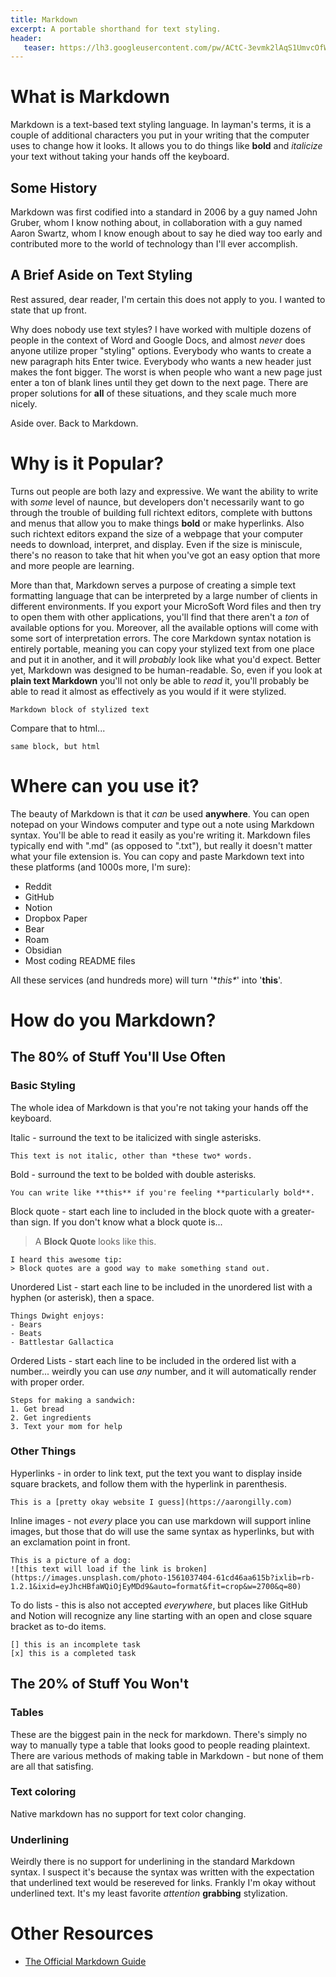 ```yaml
---
title: Markdown
excerpt: A portable shorthand for text styling.
header:
   teaser: https://lh3.googleusercontent.com/pw/ACtC-3evmk2lAqS1UmvcOfWgjCdlJrkVPCL0sh4JVY4x4nf6-8kBqgKy2LEQF-98RgZflgYrf5KR5ap5i7MJE0b1IoCWgjfiLOj_7arm-cv79EN-PW6PcBAKopwnUV1w2sdDhF-4Nqkz9_AI2nB7bg2-eRk03g=w250
---
```


# What is Markdown

Markdown is a text-based text styling language. In layman's terms, it is a couple of additional characters you put in your writing that the computer uses to change how it looks. It allows you to do things like **bold** and *italicize* your text without taking your hands off the keyboard. 

## Some History

Markdown was first codified into a standard in 2006 by a guy named John Gruber, whom I know nothing about, in collaboration with a guy named Aaron Swartz, whom I know enough about to say he died way too early and contributed more to the world of technology than I'll ever accomplish.

## A Brief Aside on Text Styling

Rest assured, dear reader, I'm certain this does not apply to you. I wanted to state that up front.

Why does nobody use text styles? I have worked with multiple dozens of people in the context of Word and Google Docs, and almost *never* does anyone utilize proper "styling" options. Everybody who wants to create a new paragraph hits Enter twice. Everybody who wants a new header just makes the font bigger. The worst is when people who want a new page just enter a ton of blank lines until they get down to the next page. There are proper solutions for **all** of these situations, and they scale much more nicely.

Aside over. Back to Markdown.

# Why is it Popular?

Turns out people are both lazy and expressive. We want the ability to write with *some* level of naunce, but developers don't necessarily want to go through the trouble of building full richtext editors, complete with buttons and menus that allow you to make things **bold** or make hyperlinks. Also such richtext editors expand the size of a webpage that your computer needs to download, interpret, and display. Even if the size is miniscule, there's no reason to take that hit when you've got an easy option that more and more people are learning.

More than that, Markdown serves a purpose of creating a simple text formatting language that can be interpreted by a large number of clients in different environments. If you export your MicroSoft Word files and then try to open them with other applications, you'll find that there aren't a *ton* of available options for you. Moreover, all the available options will come with some sort of interpretation errors.  The core Markdown syntax notation is entirely portable, meaning you can copy your stylized text from one place and put it in another, and it will *probably* look like what you'd expect. Better yet, Markdown was designed to be human-readable. So, even if you look at **plain text Markdown** you'll not only be able to *read* it, you'll probably be able to read it almost as effectively as you would if it were stylized.

```
Markdown block of stylized text
```

Compare that to html...
```
same block, but html
```

# Where can you use it?

The beauty of Markdown is that it *can* be used **anywhere**. You can open notepad on your Windows computer and type out a note using Markdown syntax. You'll be able to read it easily as you're writing it. Markdown files typically end with ".md" (as opposed to ".txt"), but really it doesn't matter what your file extension is. You can copy and paste Markdown text into these platforms (and 1000s more, I'm sure):

- Reddit
- GitHub
- Notion
- Dropbox Paper
- Bear
- Roam
- Obsidian
- Most coding README files

All these services (and hundreds more) will turn '\**this\**' into '**this**'.

# How do you Markdown?

## The 80% of Stuff You'll Use Often

### Basic Styling

The whole idea of Markdown is that you're not taking your hands off the keyboard.

Italic - surround the text to be italicized with single asterisks.

~~~
This text is not italic, other than *these two* words.
~~~

Bold - surround the text to be bolded with double asterisks.

~~~
You can write like **this** if you're feeling **particularly bold**.
~~~

Block quote - start each line to included in the block quote with a greater-than sign. If you don't know what a block quote is...

> A **Block Quote** looks like this.

~~~
I heard this awesome tip:
> Block quotes are a good way to make something stand out.
~~~

Unordered List - start each line to be included in the unordered list with a hyphen (or asterisk), then a space.

~~~
Things Dwight enjoys:
- Bears
- Beats
- Battlestar Gallactica
~~~

Ordered Lists - start each line to be included in the ordered list with a number... weirdly you can use *any* number, and it will automatically render with proper order.

~~~
Steps for making a sandwich:
1. Get bread
2. Get ingredients
3. Text your mom for help
~~~

### Other Things

Hyperlinks - in order to link text, put the text you want to display inside square brackets, and follow them with the hyperlink in parenthesis.

~~~
This is a [pretty okay website I guess](https://aarongilly.com)
~~~

Inline images - not *every* place you can use markdown will support inline images, but those that do will use the same syntax as hyperlinks, but with an exclamation point in front.

~~~
This is a picture of a dog:
![this text will load if the link is broken](https://images.unsplash.com/photo-1561037404-61cd46aa615b?ixlib=rb-1.2.1&ixid=eyJhcHBfaWQiOjEyMDd9&auto=format&fit=crop&w=2700&q=80)
~~~

To do lists - this is also not accepted *everywhere*, but places like GitHub and Notion will recognize any line starting with an open and close square bracket as to-do items.

~~~
[] this is an incomplete task
[x] this is a completed task
~~~

## The 20% of Stuff You Won't

### Tables

These are the biggest pain in the neck for markdown. There's simply no way to manually type a table that looks good to people reading plaintext. There are various methods of making table in Markdown - but none of them are all that satisfing.

### Text coloring

Native markdown has no support for text color changing.

### Underlining

Weirdly there is no support for underlining in the standard Markdown syntax. I suspect it's because the syntax was written with the expectation that underlined text would be resereved for links. Frankly I'm okay without underlined text. It's my least favorite *attention* **grabbing** stylization.

# Other Resources
- [The Official Markdown Guide](https://www.markdownguide.org)
